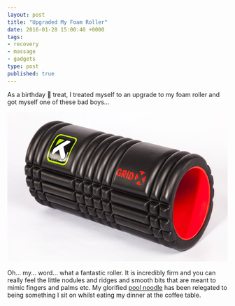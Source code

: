 ```yaml
---
layout: post
title: "Upgraded My Foam Roller"
date: 2016-01-28 15:00:40 +0000
tags:
- recovery
- massage
- gadgets
type: post
published: true
---
```


As a birthday :birthday: treat, I treated myself to an upgrade to my foam roller and got myself one of these bad boys...

<img src="/assets/grid-x.jpg" width=600 height=343 class=center />

Oh... my... word...  what a fantastic roller.  It is incredibly firm and you can really feel the little nodules and ridges and smooth bits that are meant to mimic fingers and palms etc. My glorified [pool noodle](https://www.google.co.uk/search?q=pool+noodles&safe=strict&tbm=isch&tbo=u&source=univ&sa=X&ved=0ahUKEwj_-tqR5MzKAhWCShQKHTWtAT4QsAQIXg&biw=1280&bih=701&dpr=2) has been relegated to being something I sit on whilst eating my dinner at the coffee table.

